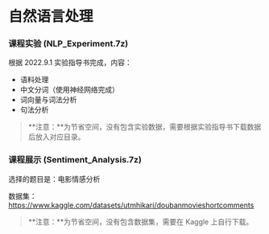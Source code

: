 # 自然语言处理

### 课程实验 (NLP_Experiment.7z)

根据 2022.9.1 实验指导书完成，内容：

- 语料处理
- 中文分词（使用神经网络完成）
- 词向量与词法分析
- 句法分析

> **注意：**为节省空间，没有包含实验数据，需要根据实验指导书下载数据后放入对应目录。

### 课程展示 (Sentiment_Analysis.7z)

选择的题目是：电影情感分析

数据集：https://www.kaggle.com/datasets/utmhikari/doubanmovieshortcomments

> **注意：**为节省空间，没有包含数据集，需要在 Kaggle 上自行下载。